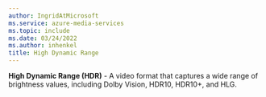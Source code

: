 ```yaml
---
author: IngridAtMicrosoft
ms.service: azure-media-services
ms.topic: include
ms.date: 03/24/2022
ms.author: inhenkel
title: High Dynamic Range
---
```


**High Dynamic Range (HDR)** - A video format that captures a wide range of brightness values, including Dolby Vision, HDR10, HDR10+, and HLG.
